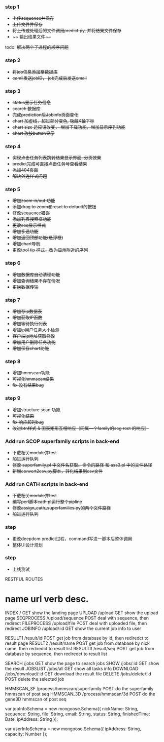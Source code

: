 ### step 1

* ~~上传sequence并保存~~
* ~~上传文件并保存~~
* ~~将上传或处理后的文件调用predict.py, 并将结果文件保存~~
* ~~ 输出结果文件~~

todo: ~~解决两个子进程的顺序问题~~

### step 2

* ~~将job信息添加至数据库~~
* ~~eamil发送jobID， job完成后发送email~~
  
### step 3
* ~~status显示任务信息~~
* ~~search 数据库~~
* ~~完成prediction后Jobinfo页面变化~~
* ~~chart 加虚线，超过部分变色, 隐藏X轴下标~~
* ~~chart size 适应话改变， 增加下载功能，增加显示序列功能~~
* ~~chart 改按button显示~~

### step 4
* ~~实现点击任务列表跳转结果显示界面, 分页效果~~
* ~~predict完成可直接点击任务号查看结果~~
* ~~添加404页面~~
* ~~解决外连样式问题~~

### step 5
* ~~增加zoom in/out 功能~~
* ~~添加drag to zoom和reset to default的按钮~~
* ~~修改sequence错误~~
* ~~添加列表搜索框功能~~
* ~~更改seq显示样式~~
* ~~增加多选功能~~
* ~~增加返回顶部功能(悬浮框)~~
* ~~增加chart导航~~
* ~~更改tool tip 样式，改为显示附近的序列~~

### step 6
* ~~增加数据库自动清理功能~~
* ~~增加查询结果不存在情况~~
* ~~更换数据传输~~

### step 7
* ~~增加存ip数据表~~
* ~~增加获取IP函数~~
* ~~增加等待执行列表~~
* ~~增加ip用户任务大小检测~~
* ~~客户端ip地址获取修改~~
* ~~增加用户删除任务功能~~
* ~~增加保存chart功能~~

### step 8
* ~~增加hmmscan功能~~
* ~~可视化hmmscan结果~~
* ~~fix 没有结果bug~~

### step 9
* ~~增加structure scan 功能~~
* ~~可视化结果~~
* ~~fix 响应超时bug~~
* ~~改进btn样式 & 图表矩形互相响应（同属一个family的seg rect 的响应）~~

### Add run SCOP superfamily scripts in back-end
* ~~下载相关module并test~~
* ~~加进运行队列~~
* ~~修改 superfamily.pl 中文件名获取、命令的路径 和 ass3.pl 中的文件路径~~
* ~~新增convert2csv.py脚本，转化结果到csv文件~~

### Add run CATH scripts in back-end
* ~~下载相关module并test~~
* ~~编写perl脚本cath.pl运行整个pipline~~
* ~~修改assign_cath_superfamilies.py的两个文件路径~~
* ~~加进运行队列~~

### step
* 更改deepdom predict过程，command写进一脚本后整体调用 
* 整体UI设计规划

### step
* 上线测试

RESTFUL ROUTES

name                 url                  verb            desc.
==========================================================================
INDEX               /                     GET         show the landing page
UPLOAD              /upload               GET         show the upload page
SEQPROCESS          /upload/sequence      POST        deal with sequence, then redirect
FILEPROCESS         /upload/file          POST        deal with uploaded file, then redirect
JOBINFO             /upload/:id           GET         show the current job info to user

RESULT1             /result/id            POST        get job from database by id, then rediredct to result page
RESULT2             /result/name          POST        get job from database by nick name, then rediredct to result list
RESULT3             /result/seq           POST        get job from database by sequence, then rediredct to result list

SEARCH              /jobs                 GET         show the page to search jobs
SHOW                /jobs/:id             GET         show the result
JOBSLIST            /jobs/all             GET         show all tasks info
DOWNLOAD			/jobs/download/:id    GET	      download the result file
DELETE				/jobs/delete/:id	  POST		  delete the selected job

HMMSCAN_SF			/process/hmmscan/superfamily	  POST		  do the superfamily hmmscan of post seq
HMMSCAN_3D			/process/hmmscan/3d				  POST		  do the gene3D hmmscan of post seq


var jobInfoSchema = new mongoose.Schema({
	nickName: String,
	sequence: String,
	file: String,
	email: String,
	status: String,
	finishedTime: Date,
	ipAddress: String
});

var userInfoSchema = new mongoose.Schema({
	ipAddress: String,
	capacity: Number
});
